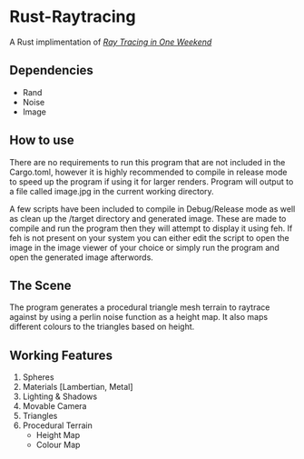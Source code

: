 # Rust-Raytracing
A Rust implimentation of [_Ray Tracing in One Weekend_](https://raytracing.github.io/books/RayTracingInOneWeekend.html)

## Dependencies
* Rand
* Noise
* Image

## How to use
There are no requirements to run this program that are not included in 
the Cargo.toml, however it is highly recommended to compile in release 
mode to speed up the program if using it for larger renders. Program
will output to a file called image.jpg in the current working directory. 

A few scripts have been included to compile in Debug/Release mode as well 
as clean up the /target directory and generated image. These are made to
compile and run the program then they will attempt to display it using 
feh. If feh is not present on your system you can either edit the script
to open the image in the image viewer of your choice or simply run the 
program and open the generated image afterwords.

## The Scene
The program generates a procedural triangle mesh terrain to raytrace against 
by using a perlin noise function as a height map. It also maps different 
colours to the triangles based on height. 

## Working Features
1. Spheres
2. Materials [Lambertian, Metal]
3. Lighting & Shadows
4. Movable Camera
5. Triangles
6. Procedural Terrain
    * Height Map
    * Colour Map
